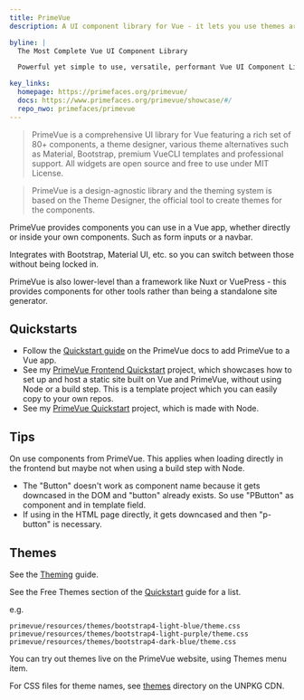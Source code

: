 ```yaml
---
title: PrimeVue
description: A UI component library for Vue - it lets you use themes around Bootstrap, Material and more.

byline: |
  The Most Complete Vue UI Component Library

  Powerful yet simple to use, versatile, performant Vue UI Component Library to help you build stunning user interfaces.

key_links:
  homepage: https://primefaces.org/primevue/
  docs: https://www.primefaces.org/primevue/showcase/#/
  repo_nwo: primefaces/primevue
---
```


> PrimeVue is a comprehensive UI library for Vue featuring a rich set of 80+ components, a theme designer, various theme alternatives such as Material, Bootstrap, premium VueCLI templates and professional support. All widgets are open source and free to use under MIT License.

> PrimeVue is a design-agnostic library and the theming system is based on the Theme Designer, the official tool to create themes for the components.

PrimeVue provides components you can use in a Vue app, whether directly or inside your own components. Such as form inputs or a navbar.

Integrates with Bootstrap, Material UI, etc. so you can switch between those without being locked in.

PrimeVue is also lower-level than a framework like Nuxt or VuePress - this provides components for other tools rather than being a standalone site generator.


## Quickstarts

- Follow the [Quickstart guide](https://primefaces.org/primevue/showcase/#/setup) on the PrimeVue docs to add PrimeVue to a Vue app.
- See my [PrimeVue Frontend Quickstart](https://michaelcurrin.github.io/primevue-frontend-quickstart/) project, which showcases how to set up and host a static site built on Vue and PrimeVue, without using Node or a build step. This is a template project which you can easily copy to your own repos.
- See my [PrimeVue Quickstart](https://github.com/MichaelCurrin/primevue-quickstart) project, which is made with Node.

## Tips

On use components from PrimeVue. This applies when loading directly in the frontend but maybe not when using a build step with Node.

- The "Button" doesn't work as component name because it gets downcased in the DOM and "button" already
exists. So use "PButton" as component and in template field.
- If using in the HTML page directly, it gets downcased and then "p-button" is necessary.


## Themes

See the [Theming](https://www.primefaces.org/primevue/showcase/#/theming) guide.

See the Free Themes section of the [Quickstart](https://primefaces.org/primevue/showcase/#/setup) guide for a list.

e.g.

```
primevue/resources/themes/bootstrap4-light-blue/theme.css
primevue/resources/themes/bootstrap4-light-purple/theme.css
primevue/resources/themes/bootstrap4-dark-blue/theme.css
```

You can try out themes live on the PrimeVue website, using Themes menu item.

For CSS files for theme names, see [themes](https://unpkg.com/browse/primevue/resources/themes/) directory on the UNPKG CDN.
